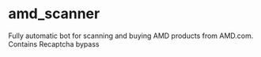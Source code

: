 # amd_scanner
Fully automatic bot for scanning and buying AMD products from AMD.com.
Contains Recaptcha bypass
